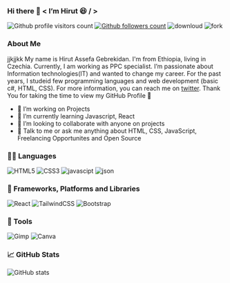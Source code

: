 <!-- <p><img height="450px" width="100%" src="https://media.giphy.com/media/S0NOA8oRnkaJG42d85/giphy.gif"/></p>
 -->
### Hi there :wave: < I’m Hirut 😆 / >
![Github profile visitors count](https://visitor-badge.glitch.me/badge?page_id=Hirut4528.Hirut4528)
[![Github followers count](https://img.shields.io/github/followers/Hirut4528?label=Follow&style=social)](https://github.com/Hirut4528)
![downloud](https://img.shields.io/github/downloads/{username}/{Hirut}/total.svg)
![fork](https://img.shields.io/github/forks/{Hirut4528}/{repo-name}.svg)

### About Me
jjkjjkk
My name is Hirut Assefa Gebrekidan. I'm from Ethiopia, living in Czechia. Currently, I am working as PPC specialist. I’m passionate about Information technologies(IT) and wanted to change my career. For the past years, I studeid few programming languages and web development (basic c#, HTML, CSS). For more information,  you can reach me on [twitter](https://twitter.com/GebrekidanHirut). Thank You for taking the time to view my GitHub Profile :pray: 
<!-- [linkedin]() or you can mail me at [yahoo](mailto:example@yahoo.com) -->
- 🔭 I’m working on Projects
- 🌱 I’m currently learning Javascript, React
- 👯 I’m looking to collaborate with anyone on projects
- 💬 Talk to me or ask me anything about HTML, CSS, JavaScript, Freelancing Opportunites and Open Source 

### 🧑‍💻 Languages

![HTML5](https://img.shields.io/badge/HTML5-E34F26?style=for-the-badge&logo=html5&logoColor=white)
![CSS3](https://img.shields.io/badge/CSS3-1572B6?style=for-the-badge&logo=css3&logoColor=white)
![javascipt](https://img.shields.io/badge/JavaScript-323330?style=for-the-badge&logo=javascript&logoColor=F7DF1E)
![json](https://img.shields.io/badge/json-5E5C5C?style=for-the-badge&logo=json&logoColor=white)
<!-- ![typescript](https://img.shields.io/badge/TypeScript-007ACC?style=for-the-badge&logo=typescript&logoColor=white)
![C#](https://img.shields.io/badge/C%23-239120?style=for-the-badge&logo=c-sharp&logoColor=white)
![PHP](https://img.shields.io/badge/PHP-777BB4?style=for-the-badge&logo=php&logoColor=white) -->

### 📘 Frameworks, Platforms and Libraries

![React](https://img.shields.io/badge/react-%2320232a.svg?style=for-the-badge&logo=react&logoColor=%2361DAFB)
![TailwindCSS](https://img.shields.io/badge/tailwindcss-%2338B2AC.svg?style=for-the-badge&logo=tailwind-css&logoColor=white)
![Bootstrap](https://img.shields.io/badge/Bootstrap-563D7C?style=for-the-badge&logo=bootstrap&logoColor=white)
<!-- ![Docker](https://img.shields.io/badge/Docker-2CA5E0?style=for-the-badge&logo=docker&logoColor=white)
![jQuery](https://img.shields.io/badge/jquery-%230769AD.svg?style=for-the-badge&logo=jquery&logoColor=white) -->

### 🎨 Tools

<!-- ![photoshop](https://aleen42.github.io/badges/src/photoshop.svg)
![Illustrator](https://aleen42.github.io/badges/src/illustrator.svg) -->
![Gimp](https://img.shields.io/badge/Gimp-657D8B?style=for-the-badge&logo=gimp&logoColor=FFFFFF)
![Canva](https://img.shields.io/badge/Canva-%2300C4CC.svg?style=for-the-badge&logo=Canva&logoColor=white)

<!-- ### Databases

![MySQL](https://img.shields.io/badge/mysql-%2300f.svg?style=for-the-badge&logo=mysql&logoColor=white)
 ![MongoDB](https://img.shields.io/badge/MongoDB-%234ea94b.svg?style=for-the-badge&logo=mongodb&logoColor=white) 
![Oracle](https://img.shields.io/badge/Oracle-F80000?style=for-the-badge&logo=oracle&logoColor=white)
 -->

<!--  ### 📈 GitHub Stats
  <img align="left" width="47%" src="https://github-readme-stats.vercel.app/api?username=HIRUT4528&show_icons=true&theme=tokyonight"/>
<img align="right" width="47%" src="https://github-readme-stats.vercel.app/api/top-langs/?username=HIRUT4528&theme=tokyonight"/>
  or can be
 ![GitHub stats](https://github-readme-stats.vercel.app/api?username=HIRUT4528&show_icons=true&theme=radical) -->
### 📈 GitHub Stats
 ![GitHub stats](https://github-readme-stats.vercel.app/api?username=HIRUT4528&show_icons=true&theme=radical)
